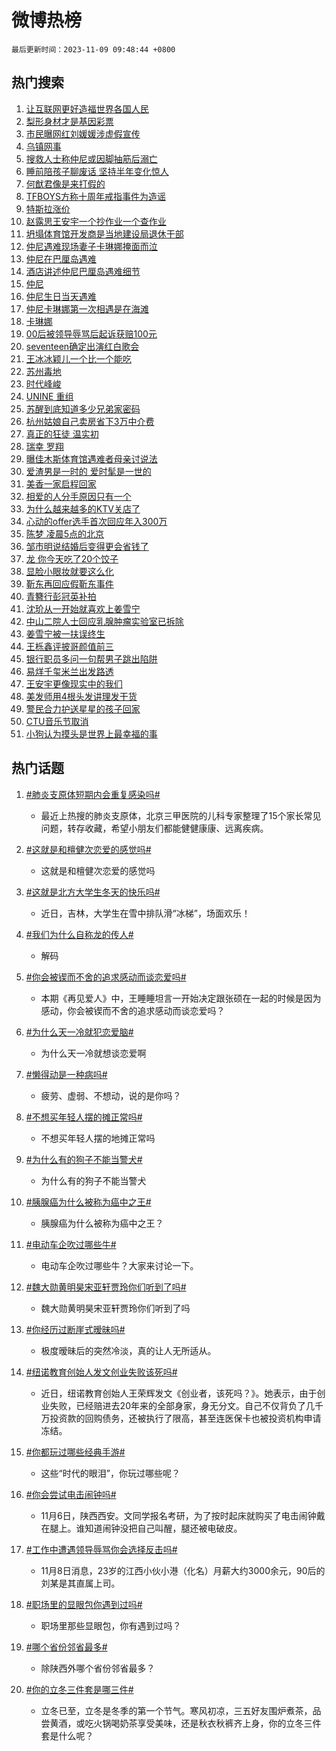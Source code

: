 # 微博热榜

`最后更新时间：2023-11-09 09:48:44 +0800`

## 热门搜索

1. [让互联网更好造福世界各国人民](https://m.weibo.cn/search?containerid=100103type%3D1%26t%3D10%26q%3D%23%E8%AE%A9%E4%BA%92%E8%81%94%E7%BD%91%E6%9B%B4%E5%A5%BD%E9%80%A0%E7%A6%8F%E4%B8%96%E7%95%8C%E5%90%84%E5%9B%BD%E4%BA%BA%E6%B0%91%23&stream_entry_id=51&isnewpage=1&extparam=seat%3D1%26pos%3D0%26cate%3D10103%26dgr%3D0%26stream_entry_id%3D51%26filter_type%3Drealtimehot%26c_type%3D51%26q%3D%2523%25E8%25AE%25A9%25E4%25BA%2592%25E8%2581%2594%25E7%25BD%2591%25E6%259B%25B4%25E5%25A5%25BD%25E9%2580%25A0%25E7%25A6%258F%25E4%25B8%2596%25E7%2595%258C%25E5%2590%2584%25E5%259B%25BD%25E4%25BA%25BA%25E6%25B0%2591%2523%26display_time%3D1699494523%26pre_seqid%3D169949452302101630521)
1. [梨形身材才是基因彩票](https://m.weibo.cn/search?containerid=100103type%3D1%26t%3D10%26q%3D%E6%A2%A8%E5%BD%A2%E8%BA%AB%E6%9D%90%E6%89%8D%E6%98%AF%E5%9F%BA%E5%9B%A0%E5%BD%A9%E7%A5%A8&stream_entry_id=31&isnewpage=1&extparam=seat%3D1%26q%3D%25E6%25A2%25A8%25E5%25BD%25A2%25E8%25BA%25AB%25E6%259D%2590%25E6%2589%258D%25E6%2598%25AF%25E5%259F%25BA%25E5%259B%25A0%25E5%25BD%25A9%25E7%25A5%25A8%26flag%3D2%26band_rank%3D1%26dgr%3D0%26c_type%3D31%26pos%3D0%26realpos%3D1%26stream_entry_id%3D31%26lcate%3D5001%26filter_type%3Drealtimehot%26cate%3D5001%26display_time%3D1699494523%26pre_seqid%3D169949452302101630521)
1. [市民曝网红刘媛媛涉虚假宣传](https://m.weibo.cn/search?containerid=100103type%3D1%26t%3D10%26q%3D%23%E5%B8%82%E6%B0%91%E6%9B%9D%E7%BD%91%E7%BA%A2%E5%88%98%E5%AA%9B%E5%AA%9B%E6%B6%89%E8%99%9A%E5%81%87%E5%AE%A3%E4%BC%A0%23&stream_entry_id=31&isnewpage=1&extparam=seat%3D1%26q%3D%2523%25E5%25B8%2582%25E6%25B0%2591%25E6%259B%259D%25E7%25BD%2591%25E7%25BA%25A2%25E5%2588%2598%25E5%25AA%259B%25E5%25AA%259B%25E6%25B6%2589%25E8%2599%259A%25E5%2581%2587%25E5%25AE%25A3%25E4%25BC%25A0%2523%26flag%3D1%26band_rank%3D2%26dgr%3D0%26c_type%3D31%26pos%3D1%26realpos%3D2%26stream_entry_id%3D31%26lcate%3D5001%26filter_type%3Drealtimehot%26cate%3D5001%26display_time%3D1699494523%26pre_seqid%3D169949452302101630521)
1. [乌镇网事](https://m.weibo.cn/search?containerid=100103type%3D1%26t%3D10%26q%3D%23%E4%B9%8C%E9%95%87%E7%BD%91%E4%BA%8B%23&stream_entry_id=31&isnewpage=1&extparam=seat%3D1%26q%3D%2523%25E4%25B9%258C%25E9%2595%2587%25E7%25BD%2591%25E4%25BA%258B%2523%26flag%3D0%26band_rank%3D3%26dgr%3D0%26c_type%3D31%26pos%3D2%26realpos%3D3%26stream_entry_id%3D31%26lcate%3D5001%26filter_type%3Drealtimehot%26cate%3D5001%26display_time%3D1699494523%26pre_seqid%3D169949452302101630521)
1. [搜救人士称仲尼或因脚抽筋后溺亡](https://m.weibo.cn/search?containerid=100103type%3D1%26t%3D10%26q%3D%23%E6%90%9C%E6%95%91%E4%BA%BA%E5%A3%AB%E7%A7%B0%E4%BB%B2%E5%B0%BC%E6%88%96%E5%9B%A0%E8%84%9A%E6%8A%BD%E7%AD%8B%E5%90%8E%E6%BA%BA%E4%BA%A1%23&stream_entry_id=31&isnewpage=1&extparam=seat%3D1%26q%3D%2523%25E6%2590%259C%25E6%2595%2591%25E4%25BA%25BA%25E5%25A3%25AB%25E7%25A7%25B0%25E4%25BB%25B2%25E5%25B0%25BC%25E6%2588%2596%25E5%259B%25A0%25E8%2584%259A%25E6%258A%25BD%25E7%25AD%258B%25E5%2590%258E%25E6%25BA%25BA%25E4%25BA%25A1%2523%26flag%3D0%26band_rank%3D4%26dgr%3D0%26c_type%3D31%26pos%3D3%26realpos%3D4%26stream_entry_id%3D31%26lcate%3D5001%26filter_type%3Drealtimehot%26cate%3D5001%26display_time%3D1699494523%26pre_seqid%3D169949452302101630521)
1. [睡前陪孩子聊废话 坚持半年变化惊人](https://m.weibo.cn/search?containerid=100103type%3D1%26t%3D10%26q%3D%E7%9D%A1%E5%89%8D%E9%99%AA%E5%AD%A9%E5%AD%90%E8%81%8A%E5%BA%9F%E8%AF%9D+%E5%9D%9A%E6%8C%81%E5%8D%8A%E5%B9%B4%E5%8F%98%E5%8C%96%E6%83%8A%E4%BA%BA&stream_entry_id=31&isnewpage=1&extparam=seat%3D1%26q%3D%25E7%259D%25A1%25E5%2589%258D%25E9%2599%25AA%25E5%25AD%25A9%25E5%25AD%2590%25E8%2581%258A%25E5%25BA%259F%25E8%25AF%259D%2520%25E5%259D%259A%25E6%258C%2581%25E5%258D%258A%25E5%25B9%25B4%25E5%258F%2598%25E5%258C%2596%25E6%2583%258A%25E4%25BA%25BA%26flag%3D0%26band_rank%3D5%26dgr%3D0%26c_type%3D31%26pos%3D4%26realpos%3D5%26stream_entry_id%3D31%26lcate%3D5001%26filter_type%3Drealtimehot%26cate%3D5001%26display_time%3D1699494523%26pre_seqid%3D169949452302101630521)
1. [何猷君像是来打假的](https://m.weibo.cn/search?containerid=100103type%3D1%26t%3D10%26q%3D%23%E4%BD%95%E7%8C%B7%E5%90%9B%E5%83%8F%E6%98%AF%E6%9D%A5%E6%89%93%E5%81%87%E7%9A%84%23&stream_entry_id=31&isnewpage=1&extparam=seat%3D1%26q%3D%2523%25E4%25BD%2595%25E7%258C%25B7%25E5%2590%259B%25E5%2583%258F%25E6%2598%25AF%25E6%259D%25A5%25E6%2589%2593%25E5%2581%2587%25E7%259A%2584%2523%26flag%3D0%26band_rank%3D6%26dgr%3D0%26c_type%3D31%26pos%3D5%26realpos%3D6%26stream_entry_id%3D31%26lcate%3D5001%26filter_type%3Drealtimehot%26cate%3D5001%26display_time%3D1699494523%26pre_seqid%3D169949452302101630521)
1. [TFBOYS方称十周年戒指事件为造谣](https://m.weibo.cn/search?containerid=100103type%3D1%26t%3D10%26q%3D%23TFBOYS%E6%96%B9%E7%A7%B0%E5%8D%81%E5%91%A8%E5%B9%B4%E6%88%92%E6%8C%87%E4%BA%8B%E4%BB%B6%E4%B8%BA%E9%80%A0%E8%B0%A3%23&stream_entry_id=31&isnewpage=1&extparam=seat%3D1%26q%3D%2523TFBOYS%25E6%2596%25B9%25E7%25A7%25B0%25E5%258D%2581%25E5%2591%25A8%25E5%25B9%25B4%25E6%2588%2592%25E6%258C%2587%25E4%25BA%258B%25E4%25BB%25B6%25E4%25B8%25BA%25E9%2580%25A0%25E8%25B0%25A3%2523%26flag%3D1%26band_rank%3D7%26dgr%3D0%26c_type%3D31%26pos%3D6%26realpos%3D7%26stream_entry_id%3D31%26lcate%3D5001%26filter_type%3Drealtimehot%26cate%3D5001%26display_time%3D1699494523%26pre_seqid%3D169949452302101630521)
1. [特斯拉涨价](https://m.weibo.cn/search?containerid=100103type%3D1%26t%3D10%26q%3D%23%E7%89%B9%E6%96%AF%E6%8B%89%E6%B6%A8%E4%BB%B7%23&stream_entry_id=31&isnewpage=1&extparam=seat%3D1%26q%3D%2523%25E7%2589%25B9%25E6%2596%25AF%25E6%258B%2589%25E6%25B6%25A8%25E4%25BB%25B7%2523%26flag%3D1%26band_rank%3D8%26dgr%3D0%26c_type%3D31%26pos%3D7%26realpos%3D8%26stream_entry_id%3D31%26lcate%3D5001%26filter_type%3Drealtimehot%26cate%3D5001%26display_time%3D1699494523%26pre_seqid%3D169949452302101630521)
1. [赵露思王安宇一个抄作业一个查作业](https://m.weibo.cn/search?containerid=100103type%3D1%26t%3D10%26q%3D%23%E8%B5%B5%E9%9C%B2%E6%80%9D%E7%8E%8B%E5%AE%89%E5%AE%87%E4%B8%80%E4%B8%AA%E6%8A%84%E4%BD%9C%E4%B8%9A%E4%B8%80%E4%B8%AA%E6%9F%A5%E4%BD%9C%E4%B8%9A%23&stream_entry_id=31&isnewpage=1&extparam=seat%3D1%26q%3D%2523%25E8%25B5%25B5%25E9%259C%25B2%25E6%2580%259D%25E7%258E%258B%25E5%25AE%2589%25E5%25AE%2587%25E4%25B8%2580%25E4%25B8%25AA%25E6%258A%2584%25E4%25BD%259C%25E4%25B8%259A%25E4%25B8%2580%25E4%25B8%25AA%25E6%259F%25A5%25E4%25BD%259C%25E4%25B8%259A%2523%26flag%3D1%26band_rank%3D9%26dgr%3D0%26c_type%3D31%26pos%3D8%26realpos%3D9%26stream_entry_id%3D31%26lcate%3D5001%26filter_type%3Drealtimehot%26cate%3D5001%26display_time%3D1699494523%26pre_seqid%3D169949452302101630521)
1. [坍塌体育馆开发商是当地建设局退休干部](https://m.weibo.cn/search?containerid=100103type%3D1%26t%3D10%26q%3D%23%E5%9D%8D%E5%A1%8C%E4%BD%93%E8%82%B2%E9%A6%86%E5%BC%80%E5%8F%91%E5%95%86%E6%98%AF%E5%BD%93%E5%9C%B0%E5%BB%BA%E8%AE%BE%E5%B1%80%E9%80%80%E4%BC%91%E5%B9%B2%E9%83%A8%23&stream_entry_id=31&isnewpage=1&extparam=seat%3D1%26q%3D%2523%25E5%259D%258D%25E5%25A1%258C%25E4%25BD%2593%25E8%2582%25B2%25E9%25A6%2586%25E5%25BC%2580%25E5%258F%2591%25E5%2595%2586%25E6%2598%25AF%25E5%25BD%2593%25E5%259C%25B0%25E5%25BB%25BA%25E8%25AE%25BE%25E5%25B1%2580%25E9%2580%2580%25E4%25BC%2591%25E5%25B9%25B2%25E9%2583%25A8%2523%26flag%3D0%26band_rank%3D10%26dgr%3D0%26c_type%3D31%26pos%3D9%26realpos%3D10%26stream_entry_id%3D31%26lcate%3D5001%26filter_type%3Drealtimehot%26cate%3D5001%26display_time%3D1699494523%26pre_seqid%3D169949452302101630521)
1. [仲尼遇难现场妻子卡琳娜掩面而泣](https://m.weibo.cn/search?containerid=100103type%3D1%26t%3D10%26q%3D%23%E4%BB%B2%E5%B0%BC%E9%81%87%E9%9A%BE%E7%8E%B0%E5%9C%BA%E5%A6%BB%E5%AD%90%E5%8D%A1%E7%90%B3%E5%A8%9C%E6%8E%A9%E9%9D%A2%E8%80%8C%E6%B3%A3%23&stream_entry_id=31&isnewpage=1&extparam=seat%3D1%26q%3D%2523%25E4%25BB%25B2%25E5%25B0%25BC%25E9%2581%2587%25E9%259A%25BE%25E7%258E%25B0%25E5%259C%25BA%25E5%25A6%25BB%25E5%25AD%2590%25E5%258D%25A1%25E7%2590%25B3%25E5%25A8%259C%25E6%258E%25A9%25E9%259D%25A2%25E8%2580%258C%25E6%25B3%25A3%2523%26flag%3D2%26band_rank%3D11%26dgr%3D0%26c_type%3D31%26pos%3D10%26realpos%3D11%26stream_entry_id%3D31%26lcate%3D5001%26filter_type%3Drealtimehot%26cate%3D5001%26display_time%3D1699494523%26pre_seqid%3D169949452302101630521)
1. [仲尼在巴厘岛遇难](https://m.weibo.cn/search?containerid=100103type%3D1%26t%3D10%26q%3D%23%E4%BB%B2%E5%B0%BC%E5%9C%A8%E5%B7%B4%E5%8E%98%E5%B2%9B%E9%81%87%E9%9A%BE%23&stream_entry_id=31&isnewpage=1&extparam=seat%3D1%26q%3D%2523%25E4%25BB%25B2%25E5%25B0%25BC%25E5%259C%25A8%25E5%25B7%25B4%25E5%258E%2598%25E5%25B2%259B%25E9%2581%2587%25E9%259A%25BE%2523%26flag%3D2%26band_rank%3D12%26dgr%3D0%26c_type%3D31%26pos%3D11%26realpos%3D12%26stream_entry_id%3D31%26lcate%3D5001%26filter_type%3Drealtimehot%26cate%3D5001%26display_time%3D1699494523%26pre_seqid%3D169949452302101630521)
1. [酒店讲述仲尼巴厘岛遇难细节](https://m.weibo.cn/search?containerid=100103type%3D1%26t%3D10%26q%3D%23%E9%85%92%E5%BA%97%E8%AE%B2%E8%BF%B0%E4%BB%B2%E5%B0%BC%E5%B7%B4%E5%8E%98%E5%B2%9B%E9%81%87%E9%9A%BE%E7%BB%86%E8%8A%82%23&stream_entry_id=31&isnewpage=1&extparam=seat%3D1%26q%3D%2523%25E9%2585%2592%25E5%25BA%2597%25E8%25AE%25B2%25E8%25BF%25B0%25E4%25BB%25B2%25E5%25B0%25BC%25E5%25B7%25B4%25E5%258E%2598%25E5%25B2%259B%25E9%2581%2587%25E9%259A%25BE%25E7%25BB%2586%25E8%258A%2582%2523%26flag%3D2%26band_rank%3D13%26dgr%3D0%26c_type%3D31%26pos%3D12%26realpos%3D13%26stream_entry_id%3D31%26lcate%3D5001%26filter_type%3Drealtimehot%26cate%3D5001%26display_time%3D1699494523%26pre_seqid%3D169949452302101630521)
1. [仲尼](https://m.weibo.cn/search?containerid=100103type%3D1%26t%3D10%26q%3D%E4%BB%B2%E5%B0%BC&stream_entry_id=31&isnewpage=1&extparam=seat%3D1%26q%3D%25E4%25BB%25B2%25E5%25B0%25BC%26flag%3D0%26band_rank%3D14%26dgr%3D0%26c_type%3D31%26pos%3D13%26realpos%3D14%26stream_entry_id%3D31%26lcate%3D5001%26filter_type%3Drealtimehot%26cate%3D5001%26display_time%3D1699494523%26pre_seqid%3D169949452302101630521)
1. [仲尼生日当天遇难](https://m.weibo.cn/search?containerid=100103type%3D1%26t%3D10%26q%3D%23%E4%BB%B2%E5%B0%BC%E7%94%9F%E6%97%A5%E5%BD%93%E5%A4%A9%E9%81%87%E9%9A%BE%23&stream_entry_id=31&isnewpage=1&extparam=seat%3D1%26q%3D%2523%25E4%25BB%25B2%25E5%25B0%25BC%25E7%2594%259F%25E6%2597%25A5%25E5%25BD%2593%25E5%25A4%25A9%25E9%2581%2587%25E9%259A%25BE%2523%26flag%3D0%26band_rank%3D15%26dgr%3D0%26c_type%3D31%26pos%3D14%26realpos%3D15%26stream_entry_id%3D31%26lcate%3D5001%26filter_type%3Drealtimehot%26cate%3D5001%26display_time%3D1699494523%26pre_seqid%3D169949452302101630521)
1. [仲尼卡琳娜第一次相遇是在海滩](https://m.weibo.cn/search?containerid=100103type%3D1%26t%3D10%26q%3D%23%E4%BB%B2%E5%B0%BC%E5%8D%A1%E7%90%B3%E5%A8%9C%E7%AC%AC%E4%B8%80%E6%AC%A1%E7%9B%B8%E9%81%87%E6%98%AF%E5%9C%A8%E6%B5%B7%E6%BB%A9%23&stream_entry_id=31&isnewpage=1&extparam=seat%3D1%26q%3D%2523%25E4%25BB%25B2%25E5%25B0%25BC%25E5%258D%25A1%25E7%2590%25B3%25E5%25A8%259C%25E7%25AC%25AC%25E4%25B8%2580%25E6%25AC%25A1%25E7%259B%25B8%25E9%2581%2587%25E6%2598%25AF%25E5%259C%25A8%25E6%25B5%25B7%25E6%25BB%25A9%2523%26flag%3D1%26band_rank%3D16%26dgr%3D0%26c_type%3D31%26pos%3D15%26realpos%3D16%26stream_entry_id%3D31%26lcate%3D5001%26filter_type%3Drealtimehot%26cate%3D5001%26display_time%3D1699494523%26pre_seqid%3D169949452302101630521)
1. [卡琳娜](https://m.weibo.cn/search?containerid=100103type%3D1%26t%3D10%26q%3D%E5%8D%A1%E7%90%B3%E5%A8%9C&stream_entry_id=31&isnewpage=1&extparam=seat%3D1%26q%3D%25E5%258D%25A1%25E7%2590%25B3%25E5%25A8%259C%26flag%3D0%26band_rank%3D17%26dgr%3D0%26c_type%3D31%26pos%3D16%26realpos%3D17%26stream_entry_id%3D31%26lcate%3D5001%26filter_type%3Drealtimehot%26cate%3D5001%26display_time%3D1699494523%26pre_seqid%3D169949452302101630521)
1. [00后被领导辱骂后起诉获赔100元](https://m.weibo.cn/search?containerid=100103type%3D1%26t%3D10%26q%3D%2300%E5%90%8E%E8%A2%AB%E9%A2%86%E5%AF%BC%E8%BE%B1%E9%AA%82%E5%90%8E%E8%B5%B7%E8%AF%89%E8%8E%B7%E8%B5%94100%E5%85%83%23&stream_entry_id=31&isnewpage=1&extparam=seat%3D1%26q%3D%252300%25E5%2590%258E%25E8%25A2%25AB%25E9%25A2%2586%25E5%25AF%25BC%25E8%25BE%25B1%25E9%25AA%2582%25E5%2590%258E%25E8%25B5%25B7%25E8%25AF%2589%25E8%258E%25B7%25E8%25B5%2594100%25E5%2585%2583%2523%26flag%3D1%26band_rank%3D18%26dgr%3D0%26c_type%3D31%26pos%3D17%26realpos%3D18%26stream_entry_id%3D31%26lcate%3D5001%26filter_type%3Drealtimehot%26cate%3D5001%26display_time%3D1699494523%26pre_seqid%3D169949452302101630521)
1. [seventeen确定出演红白歌会](https://m.weibo.cn/search?containerid=100103type%3D1%26t%3D10%26q%3Dseventeen%E7%A1%AE%E5%AE%9A%E5%87%BA%E6%BC%94%E7%BA%A2%E7%99%BD%E6%AD%8C%E4%BC%9A&stream_entry_id=31&isnewpage=1&extparam=seat%3D1%26q%3Dseventeen%25E7%25A1%25AE%25E5%25AE%259A%25E5%2587%25BA%25E6%25BC%2594%25E7%25BA%25A2%25E7%2599%25BD%25E6%25AD%258C%25E4%25BC%259A%26flag%3D1%26band_rank%3D19%26dgr%3D0%26c_type%3D31%26pos%3D18%26realpos%3D19%26stream_entry_id%3D31%26lcate%3D5001%26filter_type%3Drealtimehot%26cate%3D5001%26display_time%3D1699494523%26pre_seqid%3D169949452302101630521)
1. [王冰冰颖儿一个比一个能吃](https://m.weibo.cn/search?containerid=100103type%3D1%26t%3D10%26q%3D%23%E7%8E%8B%E5%86%B0%E5%86%B0%E9%A2%96%E5%84%BF%E4%B8%80%E4%B8%AA%E6%AF%94%E4%B8%80%E4%B8%AA%E8%83%BD%E5%90%83%23&stream_entry_id=31&isnewpage=1&extparam=seat%3D1%26q%3D%2523%25E7%258E%258B%25E5%2586%25B0%25E5%2586%25B0%25E9%25A2%2596%25E5%2584%25BF%25E4%25B8%2580%25E4%25B8%25AA%25E6%25AF%2594%25E4%25B8%2580%25E4%25B8%25AA%25E8%2583%25BD%25E5%2590%2583%2523%26flag%3D1%26band_rank%3D20%26dgr%3D0%26c_type%3D31%26pos%3D19%26realpos%3D20%26stream_entry_id%3D31%26lcate%3D5001%26filter_type%3Drealtimehot%26cate%3D5001%26display_time%3D1699494523%26pre_seqid%3D169949452302101630521)
1. [苏州毒地](https://m.weibo.cn/search?containerid=100103type%3D1%26t%3D10%26q%3D%E8%8B%8F%E5%B7%9E%E6%AF%92%E5%9C%B0&stream_entry_id=31&isnewpage=1&extparam=seat%3D1%26q%3D%25E8%258B%258F%25E5%25B7%259E%25E6%25AF%2592%25E5%259C%25B0%26flag%3D2%26band_rank%3D21%26dgr%3D0%26c_type%3D31%26pos%3D20%26realpos%3D21%26stream_entry_id%3D31%26lcate%3D5001%26filter_type%3Drealtimehot%26cate%3D5001%26display_time%3D1699494523%26pre_seqid%3D169949452302101630521)
1. [时代峰峻](https://m.weibo.cn/search?containerid=100103type%3D1%26t%3D10%26q%3D%E6%97%B6%E4%BB%A3%E5%B3%B0%E5%B3%BB&stream_entry_id=31&isnewpage=1&extparam=seat%3D1%26q%3D%25E6%2597%25B6%25E4%25BB%25A3%25E5%25B3%25B0%25E5%25B3%25BB%26flag%3D0%26band_rank%3D22%26dgr%3D0%26c_type%3D31%26pos%3D21%26realpos%3D22%26stream_entry_id%3D31%26lcate%3D5001%26filter_type%3Drealtimehot%26cate%3D5001%26display_time%3D1699494523%26pre_seqid%3D169949452302101630521)
1. [UNINE 重组](https://m.weibo.cn/search?containerid=100103type%3D1%26t%3D10%26q%3DUNINE+%E9%87%8D%E7%BB%84&stream_entry_id=31&isnewpage=1&extparam=seat%3D1%26q%3DUNINE%2520%25E9%2587%258D%25E7%25BB%2584%26flag%3D0%26band_rank%3D23%26dgr%3D0%26c_type%3D31%26pos%3D22%26realpos%3D23%26stream_entry_id%3D31%26lcate%3D5001%26filter_type%3Drealtimehot%26cate%3D5001%26display_time%3D1699494523%26pre_seqid%3D169949452302101630521)
1. [苏醒到底知道多少兄弟家密码](https://m.weibo.cn/search?containerid=100103type%3D1%26t%3D10%26q%3D%E8%8B%8F%E9%86%92%E5%88%B0%E5%BA%95%E7%9F%A5%E9%81%93%E5%A4%9A%E5%B0%91%E5%85%84%E5%BC%9F%E5%AE%B6%E5%AF%86%E7%A0%81&stream_entry_id=31&isnewpage=1&extparam=seat%3D1%26q%3D%25E8%258B%258F%25E9%2586%2592%25E5%2588%25B0%25E5%25BA%2595%25E7%259F%25A5%25E9%2581%2593%25E5%25A4%259A%25E5%25B0%2591%25E5%2585%2584%25E5%25BC%259F%25E5%25AE%25B6%25E5%25AF%2586%25E7%25A0%2581%26flag%3D1%26band_rank%3D24%26dgr%3D0%26c_type%3D31%26pos%3D23%26realpos%3D24%26stream_entry_id%3D31%26lcate%3D5001%26filter_type%3Drealtimehot%26cate%3D5001%26display_time%3D1699494523%26pre_seqid%3D169949452302101630521)
1. [杭州姑娘自己卖房省下3万中介费](https://m.weibo.cn/search?containerid=100103type%3D1%26t%3D10%26q%3D%23%E6%9D%AD%E5%B7%9E%E5%A7%91%E5%A8%98%E8%87%AA%E5%B7%B1%E5%8D%96%E6%88%BF%E7%9C%81%E4%B8%8B3%E4%B8%87%E4%B8%AD%E4%BB%8B%E8%B4%B9%23&stream_entry_id=31&isnewpage=1&extparam=seat%3D1%26q%3D%2523%25E6%259D%25AD%25E5%25B7%259E%25E5%25A7%2591%25E5%25A8%2598%25E8%2587%25AA%25E5%25B7%25B1%25E5%258D%2596%25E6%2588%25BF%25E7%259C%2581%25E4%25B8%258B3%25E4%25B8%2587%25E4%25B8%25AD%25E4%25BB%258B%25E8%25B4%25B9%2523%26flag%3D1%26band_rank%3D25%26dgr%3D0%26c_type%3D31%26pos%3D24%26realpos%3D25%26stream_entry_id%3D31%26lcate%3D5001%26filter_type%3Drealtimehot%26cate%3D5001%26display_time%3D1699494523%26pre_seqid%3D169949452302101630521)
1. [真正的狂徒 温实初](https://m.weibo.cn/search?containerid=100103type%3D1%26t%3D10%26q%3D%E7%9C%9F%E6%AD%A3%E7%9A%84%E7%8B%82%E5%BE%92+%E6%B8%A9%E5%AE%9E%E5%88%9D&stream_entry_id=31&isnewpage=1&extparam=seat%3D1%26q%3D%25E7%259C%259F%25E6%25AD%25A3%25E7%259A%2584%25E7%258B%2582%25E5%25BE%2592%2520%25E6%25B8%25A9%25E5%25AE%259E%25E5%2588%259D%26flag%3D0%26band_rank%3D26%26dgr%3D0%26c_type%3D31%26pos%3D25%26realpos%3D26%26stream_entry_id%3D31%26lcate%3D5001%26filter_type%3Drealtimehot%26cate%3D5001%26display_time%3D1699494523%26pre_seqid%3D169949452302101630521)
1. [瑞幸 罗翔](https://m.weibo.cn/search?containerid=100103type%3D1%26t%3D10%26q%3D%E7%91%9E%E5%B9%B8+%E7%BD%97%E7%BF%94&stream_entry_id=31&isnewpage=1&extparam=seat%3D1%26q%3D%25E7%2591%259E%25E5%25B9%25B8%2520%25E7%25BD%2597%25E7%25BF%2594%26flag%3D0%26band_rank%3D27%26dgr%3D0%26c_type%3D31%26pos%3D26%26realpos%3D27%26stream_entry_id%3D31%26lcate%3D5001%26filter_type%3Drealtimehot%26cate%3D5001%26display_time%3D1699494523%26pre_seqid%3D169949452302101630521)
1. [曝佳木斯体育馆遇难者母亲讨说法](https://m.weibo.cn/search?containerid=100103type%3D1%26t%3D10%26q%3D%23%E6%9B%9D%E4%BD%B3%E6%9C%A8%E6%96%AF%E4%BD%93%E8%82%B2%E9%A6%86%E9%81%87%E9%9A%BE%E8%80%85%E6%AF%8D%E4%BA%B2%E8%AE%A8%E8%AF%B4%E6%B3%95%23&stream_entry_id=31&isnewpage=1&extparam=seat%3D1%26q%3D%2523%25E6%259B%259D%25E4%25BD%25B3%25E6%259C%25A8%25E6%2596%25AF%25E4%25BD%2593%25E8%2582%25B2%25E9%25A6%2586%25E9%2581%2587%25E9%259A%25BE%25E8%2580%2585%25E6%25AF%258D%25E4%25BA%25B2%25E8%25AE%25A8%25E8%25AF%25B4%25E6%25B3%2595%2523%26flag%3D0%26band_rank%3D28%26dgr%3D0%26c_type%3D31%26pos%3D27%26realpos%3D28%26stream_entry_id%3D31%26lcate%3D5001%26filter_type%3Drealtimehot%26cate%3D5001%26display_time%3D1699494523%26pre_seqid%3D169949452302101630521)
1. [爱渣男是一时的 爱时髦是一世的](https://m.weibo.cn/search?containerid=100103type%3D1%26t%3D10%26q%3D%E7%88%B1%E6%B8%A3%E7%94%B7%E6%98%AF%E4%B8%80%E6%97%B6%E7%9A%84+%E7%88%B1%E6%97%B6%E9%AB%A6%E6%98%AF%E4%B8%80%E4%B8%96%E7%9A%84&stream_entry_id=31&isnewpage=1&extparam=seat%3D1%26q%3D%25E7%2588%25B1%25E6%25B8%25A3%25E7%2594%25B7%25E6%2598%25AF%25E4%25B8%2580%25E6%2597%25B6%25E7%259A%2584%2520%25E7%2588%25B1%25E6%2597%25B6%25E9%25AB%25A6%25E6%2598%25AF%25E4%25B8%2580%25E4%25B8%2596%25E7%259A%2584%26flag%3D1%26band_rank%3D29%26dgr%3D0%26c_type%3D31%26pos%3D28%26realpos%3D29%26stream_entry_id%3D31%26lcate%3D5001%26filter_type%3Drealtimehot%26cate%3D5001%26display_time%3D1699494523%26pre_seqid%3D169949452302101630521)
1. [美香一家启程回家](https://m.weibo.cn/search?containerid=100103type%3D1%26t%3D10%26q%3D%23%E7%BE%8E%E9%A6%99%E4%B8%80%E5%AE%B6%E5%90%AF%E7%A8%8B%E5%9B%9E%E5%AE%B6%23&stream_entry_id=31&isnewpage=1&extparam=seat%3D1%26q%3D%2523%25E7%25BE%258E%25E9%25A6%2599%25E4%25B8%2580%25E5%25AE%25B6%25E5%2590%25AF%25E7%25A8%258B%25E5%259B%259E%25E5%25AE%25B6%2523%26flag%3D1%26band_rank%3D30%26dgr%3D0%26c_type%3D31%26pos%3D29%26realpos%3D30%26stream_entry_id%3D31%26lcate%3D5001%26filter_type%3Drealtimehot%26cate%3D5001%26display_time%3D1699494523%26pre_seqid%3D169949452302101630521)
1. [相爱的人分手原因只有一个](https://m.weibo.cn/search?containerid=100103type%3D1%26t%3D10%26q%3D%E7%9B%B8%E7%88%B1%E7%9A%84%E4%BA%BA%E5%88%86%E6%89%8B%E5%8E%9F%E5%9B%A0%E5%8F%AA%E6%9C%89%E4%B8%80%E4%B8%AA&stream_entry_id=31&isnewpage=1&extparam=seat%3D1%26q%3D%25E7%259B%25B8%25E7%2588%25B1%25E7%259A%2584%25E4%25BA%25BA%25E5%2588%2586%25E6%2589%258B%25E5%258E%259F%25E5%259B%25A0%25E5%258F%25AA%25E6%259C%2589%25E4%25B8%2580%25E4%25B8%25AA%26flag%3D0%26band_rank%3D31%26dgr%3D0%26c_type%3D31%26pos%3D30%26realpos%3D31%26stream_entry_id%3D31%26lcate%3D5001%26filter_type%3Drealtimehot%26cate%3D5001%26display_time%3D1699494523%26pre_seqid%3D169949452302101630521)
1. [为什么越来越多的KTV关店了](https://m.weibo.cn/search?containerid=100103type%3D1%26t%3D10%26q%3D%23%E4%B8%BA%E4%BB%80%E4%B9%88%E8%B6%8A%E6%9D%A5%E8%B6%8A%E5%A4%9A%E7%9A%84KTV%E5%85%B3%E5%BA%97%E4%BA%86%23&stream_entry_id=31&isnewpage=1&extparam=seat%3D1%26q%3D%2523%25E4%25B8%25BA%25E4%25BB%2580%25E4%25B9%2588%25E8%25B6%258A%25E6%259D%25A5%25E8%25B6%258A%25E5%25A4%259A%25E7%259A%2584KTV%25E5%2585%25B3%25E5%25BA%2597%25E4%25BA%2586%2523%26flag%3D0%26band_rank%3D32%26dgr%3D0%26c_type%3D31%26pos%3D31%26realpos%3D32%26stream_entry_id%3D31%26lcate%3D5001%26filter_type%3Drealtimehot%26cate%3D5001%26display_time%3D1699494523%26pre_seqid%3D169949452302101630521)
1. [心动的offer选手首次回应年入300万](https://m.weibo.cn/search?containerid=100103type%3D1%26t%3D10%26q%3D%23%E5%BF%83%E5%8A%A8%E7%9A%84offer%E9%80%89%E6%89%8B%E9%A6%96%E6%AC%A1%E5%9B%9E%E5%BA%94%E5%B9%B4%E5%85%A5300%E4%B8%87%23&stream_entry_id=31&isnewpage=1&extparam=seat%3D1%26q%3D%2523%25E5%25BF%2583%25E5%258A%25A8%25E7%259A%2584offer%25E9%2580%2589%25E6%2589%258B%25E9%25A6%2596%25E6%25AC%25A1%25E5%259B%259E%25E5%25BA%2594%25E5%25B9%25B4%25E5%2585%25A5300%25E4%25B8%2587%2523%26flag%3D0%26band_rank%3D33%26dgr%3D0%26c_type%3D31%26pos%3D32%26realpos%3D33%26stream_entry_id%3D31%26lcate%3D5001%26filter_type%3Drealtimehot%26cate%3D5001%26display_time%3D1699494523%26pre_seqid%3D169949452302101630521)
1. [陈梦 凌晨5点的北京](https://m.weibo.cn/search?containerid=100103type%3D1%26t%3D10%26q%3D%E9%99%88%E6%A2%A6+%E5%87%8C%E6%99%A85%E7%82%B9%E7%9A%84%E5%8C%97%E4%BA%AC&stream_entry_id=31&isnewpage=1&extparam=seat%3D1%26q%3D%25E9%2599%2588%25E6%25A2%25A6%2520%25E5%2587%258C%25E6%2599%25A85%25E7%2582%25B9%25E7%259A%2584%25E5%258C%2597%25E4%25BA%25AC%26flag%3D1%26band_rank%3D34%26dgr%3D0%26c_type%3D31%26pos%3D33%26realpos%3D34%26stream_entry_id%3D31%26lcate%3D5001%26filter_type%3Drealtimehot%26cate%3D5001%26display_time%3D1699494523%26pre_seqid%3D169949452302101630521)
1. [邹市明说结婚后变得更会省钱了](https://m.weibo.cn/search?containerid=100103type%3D1%26t%3D10%26q%3D%23%E9%82%B9%E5%B8%82%E6%98%8E%E8%AF%B4%E7%BB%93%E5%A9%9A%E5%90%8E%E5%8F%98%E5%BE%97%E6%9B%B4%E4%BC%9A%E7%9C%81%E9%92%B1%E4%BA%86%23&stream_entry_id=31&isnewpage=1&extparam=seat%3D1%26q%3D%2523%25E9%2582%25B9%25E5%25B8%2582%25E6%2598%258E%25E8%25AF%25B4%25E7%25BB%2593%25E5%25A9%259A%25E5%2590%258E%25E5%258F%2598%25E5%25BE%2597%25E6%259B%25B4%25E4%25BC%259A%25E7%259C%2581%25E9%2592%25B1%25E4%25BA%2586%2523%26flag%3D1%26band_rank%3D35%26dgr%3D0%26c_type%3D31%26pos%3D34%26realpos%3D35%26stream_entry_id%3D31%26lcate%3D5001%26filter_type%3Drealtimehot%26cate%3D5001%26display_time%3D1699494523%26pre_seqid%3D169949452302101630521)
1. [龙 你今天吃了20个饺子](https://m.weibo.cn/search?containerid=100103type%3D1%26t%3D10%26q%3D%E9%BE%99+%E4%BD%A0%E4%BB%8A%E5%A4%A9%E5%90%83%E4%BA%8620%E4%B8%AA%E9%A5%BA%E5%AD%90&stream_entry_id=31&isnewpage=1&extparam=seat%3D1%26q%3D%25E9%25BE%2599%2520%25E4%25BD%25A0%25E4%25BB%258A%25E5%25A4%25A9%25E5%2590%2583%25E4%25BA%258620%25E4%25B8%25AA%25E9%25A5%25BA%25E5%25AD%2590%26flag%3D0%26band_rank%3D36%26dgr%3D0%26c_type%3D31%26pos%3D35%26realpos%3D36%26stream_entry_id%3D31%26lcate%3D5001%26filter_type%3Drealtimehot%26cate%3D5001%26display_time%3D1699494523%26pre_seqid%3D169949452302101630521)
1. [显脸小眼妆就要这么化](https://m.weibo.cn/search?containerid=100103type%3D1%26t%3D10%26q%3D%E6%98%BE%E8%84%B8%E5%B0%8F%E7%9C%BC%E5%A6%86%E5%B0%B1%E8%A6%81%E8%BF%99%E4%B9%88%E5%8C%96&stream_entry_id=31&isnewpage=1&extparam=seat%3D1%26q%3D%25E6%2598%25BE%25E8%2584%25B8%25E5%25B0%258F%25E7%259C%25BC%25E5%25A6%2586%25E5%25B0%25B1%25E8%25A6%2581%25E8%25BF%2599%25E4%25B9%2588%25E5%258C%2596%26flag%3D1%26band_rank%3D37%26dgr%3D0%26c_type%3D31%26pos%3D36%26realpos%3D37%26stream_entry_id%3D31%26lcate%3D5001%26filter_type%3Drealtimehot%26cate%3D5001%26display_time%3D1699494523%26pre_seqid%3D169949452302101630521)
1. [靳东再回应假靳东事件](https://m.weibo.cn/search?containerid=100103type%3D1%26t%3D10%26q%3D%23%E9%9D%B3%E4%B8%9C%E5%86%8D%E5%9B%9E%E5%BA%94%E5%81%87%E9%9D%B3%E4%B8%9C%E4%BA%8B%E4%BB%B6%23&stream_entry_id=31&isnewpage=1&extparam=seat%3D1%26q%3D%2523%25E9%259D%25B3%25E4%25B8%259C%25E5%2586%258D%25E5%259B%259E%25E5%25BA%2594%25E5%2581%2587%25E9%259D%25B3%25E4%25B8%259C%25E4%25BA%258B%25E4%25BB%25B6%2523%26flag%3D0%26band_rank%3D38%26dgr%3D0%26c_type%3D31%26pos%3D37%26realpos%3D38%26stream_entry_id%3D31%26lcate%3D5001%26filter_type%3Drealtimehot%26cate%3D5001%26display_time%3D1699494523%26pre_seqid%3D169949452302101630521)
1. [青簪行彭冠英补拍](https://m.weibo.cn/search?containerid=100103type%3D1%26t%3D10%26q%3D%23%E9%9D%92%E7%B0%AA%E8%A1%8C%E5%BD%AD%E5%86%A0%E8%8B%B1%E8%A1%A5%E6%8B%8D%23&stream_entry_id=31&isnewpage=1&extparam=seat%3D1%26q%3D%2523%25E9%259D%2592%25E7%25B0%25AA%25E8%25A1%258C%25E5%25BD%25AD%25E5%2586%25A0%25E8%258B%25B1%25E8%25A1%25A5%25E6%258B%258D%2523%26flag%3D0%26band_rank%3D39%26dgr%3D0%26c_type%3D31%26pos%3D38%26realpos%3D39%26stream_entry_id%3D31%26lcate%3D5001%26filter_type%3Drealtimehot%26cate%3D5001%26display_time%3D1699494523%26pre_seqid%3D169949452302101630521)
1. [沈玠从一开始就喜欢上姜雪宁](https://m.weibo.cn/search?containerid=100103type%3D1%26t%3D10%26q%3D%E6%B2%88%E7%8E%A0%E4%BB%8E%E4%B8%80%E5%BC%80%E5%A7%8B%E5%B0%B1%E5%96%9C%E6%AC%A2%E4%B8%8A%E5%A7%9C%E9%9B%AA%E5%AE%81&stream_entry_id=31&isnewpage=1&extparam=seat%3D1%26q%3D%25E6%25B2%2588%25E7%258E%25A0%25E4%25BB%258E%25E4%25B8%2580%25E5%25BC%2580%25E5%25A7%258B%25E5%25B0%25B1%25E5%2596%259C%25E6%25AC%25A2%25E4%25B8%258A%25E5%25A7%259C%25E9%259B%25AA%25E5%25AE%2581%26flag%3D1%26band_rank%3D40%26dgr%3D0%26c_type%3D31%26pos%3D39%26realpos%3D40%26stream_entry_id%3D31%26lcate%3D5001%26filter_type%3Drealtimehot%26cate%3D5001%26display_time%3D1699494523%26pre_seqid%3D169949452302101630521)
1. [中山二院人士回应乳腺肿瘤实验室已拆除](https://m.weibo.cn/search?containerid=100103type%3D1%26t%3D10%26q%3D%23%E4%B8%AD%E5%B1%B1%E4%BA%8C%E9%99%A2%E4%BA%BA%E5%A3%AB%E5%9B%9E%E5%BA%94%E4%B9%B3%E8%85%BA%E8%82%BF%E7%98%A4%E5%AE%9E%E9%AA%8C%E5%AE%A4%E5%B7%B2%E6%8B%86%E9%99%A4%23&stream_entry_id=31&isnewpage=1&extparam=seat%3D1%26q%3D%2523%25E4%25B8%25AD%25E5%25B1%25B1%25E4%25BA%258C%25E9%2599%25A2%25E4%25BA%25BA%25E5%25A3%25AB%25E5%259B%259E%25E5%25BA%2594%25E4%25B9%25B3%25E8%2585%25BA%25E8%2582%25BF%25E7%2598%25A4%25E5%25AE%259E%25E9%25AA%258C%25E5%25AE%25A4%25E5%25B7%25B2%25E6%258B%2586%25E9%2599%25A4%2523%26flag%3D0%26band_rank%3D41%26dgr%3D0%26c_type%3D31%26pos%3D40%26realpos%3D41%26stream_entry_id%3D31%26lcate%3D5001%26filter_type%3Drealtimehot%26cate%3D5001%26display_time%3D1699494523%26pre_seqid%3D169949452302101630521)
1. [姜雪宁被一扶误终生](https://m.weibo.cn/search?containerid=100103type%3D1%26t%3D10%26q%3D%23%E5%A7%9C%E9%9B%AA%E5%AE%81%E8%A2%AB%E4%B8%80%E6%89%B6%E8%AF%AF%E7%BB%88%E7%94%9F%23&stream_entry_id=31&isnewpage=1&extparam=seat%3D1%26q%3D%2523%25E5%25A7%259C%25E9%259B%25AA%25E5%25AE%2581%25E8%25A2%25AB%25E4%25B8%2580%25E6%2589%25B6%25E8%25AF%25AF%25E7%25BB%2588%25E7%2594%259F%2523%26flag%3D1%26band_rank%3D42%26dgr%3D0%26c_type%3D31%26pos%3D41%26realpos%3D42%26stream_entry_id%3D31%26lcate%3D5001%26filter_type%3Drealtimehot%26cate%3D5001%26display_time%3D1699494523%26pre_seqid%3D169949452302101630521)
1. [王栎鑫评披哥颜值前三](https://m.weibo.cn/search?containerid=100103type%3D1%26t%3D10%26q%3D%23%E7%8E%8B%E6%A0%8E%E9%91%AB%E8%AF%84%E6%8A%AB%E5%93%A5%E9%A2%9C%E5%80%BC%E5%89%8D%E4%B8%89%23&stream_entry_id=31&isnewpage=1&extparam=seat%3D1%26q%3D%2523%25E7%258E%258B%25E6%25A0%258E%25E9%2591%25AB%25E8%25AF%2584%25E6%258A%25AB%25E5%2593%25A5%25E9%25A2%259C%25E5%2580%25BC%25E5%2589%258D%25E4%25B8%2589%2523%26flag%3D1%26band_rank%3D43%26dgr%3D0%26c_type%3D31%26pos%3D42%26realpos%3D43%26stream_entry_id%3D31%26lcate%3D5001%26filter_type%3Drealtimehot%26cate%3D5001%26display_time%3D1699494523%26pre_seqid%3D169949452302101630521)
1. [银行职员多问一句帮男子跳出陷阱](https://m.weibo.cn/search?containerid=100103type%3D1%26t%3D10%26q%3D%23%E9%93%B6%E8%A1%8C%E8%81%8C%E5%91%98%E5%A4%9A%E9%97%AE%E4%B8%80%E5%8F%A5%E5%B8%AE%E7%94%B7%E5%AD%90%E8%B7%B3%E5%87%BA%E9%99%B7%E9%98%B1%23&stream_entry_id=31&isnewpage=1&extparam=seat%3D1%26q%3D%2523%25E9%2593%25B6%25E8%25A1%258C%25E8%2581%258C%25E5%2591%2598%25E5%25A4%259A%25E9%2597%25AE%25E4%25B8%2580%25E5%258F%25A5%25E5%25B8%25AE%25E7%2594%25B7%25E5%25AD%2590%25E8%25B7%25B3%25E5%2587%25BA%25E9%2599%25B7%25E9%2598%25B1%2523%26flag%3D32768%26band_rank%3D44%26dgr%3D0%26c_type%3D31%26pos%3D43%26realpos%3D44%26stream_entry_id%3D31%26lcate%3D5001%26filter_type%3Drealtimehot%26cate%3D5001%26display_time%3D1699494523%26pre_seqid%3D169949452302101630521)
1. [易烊千玺米兰出发路透](https://m.weibo.cn/search?containerid=100103type%3D1%26t%3D10%26q%3D%23%E6%98%93%E7%83%8A%E5%8D%83%E7%8E%BA%E7%B1%B3%E5%85%B0%E5%87%BA%E5%8F%91%E8%B7%AF%E9%80%8F%23&stream_entry_id=31&isnewpage=1&extparam=seat%3D1%26q%3D%2523%25E6%2598%2593%25E7%2583%258A%25E5%258D%2583%25E7%258E%25BA%25E7%25B1%25B3%25E5%2585%25B0%25E5%2587%25BA%25E5%258F%2591%25E8%25B7%25AF%25E9%2580%258F%2523%26flag%3D0%26band_rank%3D45%26dgr%3D0%26c_type%3D31%26pos%3D44%26realpos%3D45%26stream_entry_id%3D31%26lcate%3D5001%26filter_type%3Drealtimehot%26cate%3D5001%26display_time%3D1699494523%26pre_seqid%3D169949452302101630521)
1. [王安宇更像现实中的我们](https://m.weibo.cn/search?containerid=100103type%3D1%26t%3D10%26q%3D%E7%8E%8B%E5%AE%89%E5%AE%87%E6%9B%B4%E5%83%8F%E7%8E%B0%E5%AE%9E%E4%B8%AD%E7%9A%84%E6%88%91%E4%BB%AC&stream_entry_id=31&isnewpage=1&extparam=seat%3D1%26q%3D%25E7%258E%258B%25E5%25AE%2589%25E5%25AE%2587%25E6%259B%25B4%25E5%2583%258F%25E7%258E%25B0%25E5%25AE%259E%25E4%25B8%25AD%25E7%259A%2584%25E6%2588%2591%25E4%25BB%25AC%26flag%3D1%26band_rank%3D46%26dgr%3D0%26c_type%3D31%26pos%3D45%26realpos%3D46%26stream_entry_id%3D31%26lcate%3D5001%26filter_type%3Drealtimehot%26cate%3D5001%26display_time%3D1699494523%26pre_seqid%3D169949452302101630521)
1. [美发师用4根头发讲理发干货](https://m.weibo.cn/search?containerid=100103type%3D1%26t%3D10%26q%3D%E7%BE%8E%E5%8F%91%E5%B8%88%E7%94%A84%E6%A0%B9%E5%A4%B4%E5%8F%91%E8%AE%B2%E7%90%86%E5%8F%91%E5%B9%B2%E8%B4%A7&stream_entry_id=31&isnewpage=1&extparam=seat%3D1%26q%3D%25E7%25BE%258E%25E5%258F%2591%25E5%25B8%2588%25E7%2594%25A84%25E6%25A0%25B9%25E5%25A4%25B4%25E5%258F%2591%25E8%25AE%25B2%25E7%2590%2586%25E5%258F%2591%25E5%25B9%25B2%25E8%25B4%25A7%26flag%3D0%26band_rank%3D47%26dgr%3D0%26c_type%3D31%26pos%3D46%26realpos%3D47%26stream_entry_id%3D31%26lcate%3D5001%26filter_type%3Drealtimehot%26cate%3D5001%26display_time%3D1699494523%26pre_seqid%3D169949452302101630521)
1. [警民合力护送星星的孩子回家](https://m.weibo.cn/search?containerid=100103type%3D1%26t%3D10%26q%3D%23%E8%AD%A6%E6%B0%91%E5%90%88%E5%8A%9B%E6%8A%A4%E9%80%81%E6%98%9F%E6%98%9F%E7%9A%84%E5%AD%A9%E5%AD%90%E5%9B%9E%E5%AE%B6%23&stream_entry_id=31&isnewpage=1&extparam=seat%3D1%26q%3D%2523%25E8%25AD%25A6%25E6%25B0%2591%25E5%2590%2588%25E5%258A%259B%25E6%258A%25A4%25E9%2580%2581%25E6%2598%259F%25E6%2598%259F%25E7%259A%2584%25E5%25AD%25A9%25E5%25AD%2590%25E5%259B%259E%25E5%25AE%25B6%2523%26flag%3D32768%26band_rank%3D48%26dgr%3D0%26c_type%3D31%26pos%3D47%26realpos%3D48%26stream_entry_id%3D31%26lcate%3D5001%26filter_type%3Drealtimehot%26cate%3D5001%26display_time%3D1699494523%26pre_seqid%3D169949452302101630521)
1. [CTU音乐节取消](https://m.weibo.cn/search?containerid=100103type%3D1%26t%3D10%26q%3D%23CTU%E9%9F%B3%E4%B9%90%E8%8A%82%E5%8F%96%E6%B6%88%23&stream_entry_id=31&isnewpage=1&extparam=seat%3D1%26q%3D%2523CTU%25E9%259F%25B3%25E4%25B9%2590%25E8%258A%2582%25E5%258F%2596%25E6%25B6%2588%2523%26flag%3D1%26band_rank%3D49%26dgr%3D0%26c_type%3D31%26pos%3D48%26realpos%3D49%26stream_entry_id%3D31%26lcate%3D5001%26filter_type%3Drealtimehot%26cate%3D5001%26display_time%3D1699494523%26pre_seqid%3D169949452302101630521)
1. [小狗认为摸头是世界上最幸福的事](https://m.weibo.cn/search?containerid=100103type%3D1%26t%3D10%26q%3D%E5%B0%8F%E7%8B%97%E8%AE%A4%E4%B8%BA%E6%91%B8%E5%A4%B4%E6%98%AF%E4%B8%96%E7%95%8C%E4%B8%8A%E6%9C%80%E5%B9%B8%E7%A6%8F%E7%9A%84%E4%BA%8B&stream_entry_id=31&isnewpage=1&extparam=seat%3D1%26q%3D%25E5%25B0%258F%25E7%258B%2597%25E8%25AE%25A4%25E4%25B8%25BA%25E6%2591%25B8%25E5%25A4%25B4%25E6%2598%25AF%25E4%25B8%2596%25E7%2595%258C%25E4%25B8%258A%25E6%259C%2580%25E5%25B9%25B8%25E7%25A6%258F%25E7%259A%2584%25E4%25BA%258B%26flag%3D0%26band_rank%3D50%26dgr%3D0%26c_type%3D31%26pos%3D49%26realpos%3D50%26stream_entry_id%3D31%26lcate%3D5001%26filter_type%3Drealtimehot%26cate%3D5001%26display_time%3D1699494523%26pre_seqid%3D169949452302101630521)

## 热门话题

1. [#肺炎支原体短期内会重复感染吗#](https://m.weibo.cn/search?containerid=231522type%3D1%26t%3D10%26q%3D%23%E8%82%BA%E7%82%8E%E6%94%AF%E5%8E%9F%E4%BD%93%E7%9F%AD%E6%9C%9F%E5%86%85%E4%BC%9A%E9%87%8D%E5%A4%8D%E6%84%9F%E6%9F%93%E5%90%97%23&stream_entry_id=128&isnewpage=1&extparam=seat%3D1%26pos%3D1-0-0%26cate%3D5004%26lcate%3D5004%26dgr%3D0%26unitid%3D1699444996710%26c_type%3D128%26display_time%3D1699494524%26pre_seqid%3D169949452471501630894)
    - 最近上热搜的肺炎支原体，北京三甲医院的儿科专家整理了15个家长常见问题，转存收藏，希望小朋友们都能健健康康、远离疾病。

1. [#这就是和檀健次恋爱的感觉吗#](https://m.weibo.cn/search?containerid=231522type%3D1%26t%3D10%26q%3D%23%E8%BF%99%E5%B0%B1%E6%98%AF%E5%92%8C%E6%AA%80%E5%81%A5%E6%AC%A1%E6%81%8B%E7%88%B1%E7%9A%84%E6%84%9F%E8%A7%89%E5%90%97%23&stream_entry_id=128&isnewpage=1&extparam=seat%3D1%26pos%3D1-0-1%26cate%3D5004%26lcate%3D5004%26dgr%3D0%26unitid%3D1699443171858%26c_type%3D128%26display_time%3D1699494524%26pre_seqid%3D169949452471501630894)
    - 这就是和檀健次恋爱的感觉吗

1. [#这就是北方大学生冬天的快乐吗#](https://m.weibo.cn/search?containerid=231522type%3D1%26t%3D10%26q%3D%23%E8%BF%99%E5%B0%B1%E6%98%AF%E5%8C%97%E6%96%B9%E5%A4%A7%E5%AD%A6%E7%94%9F%E5%86%AC%E5%A4%A9%E7%9A%84%E5%BF%AB%E4%B9%90%E5%90%97%23&stream_entry_id=128&isnewpage=1&extparam=seat%3D1%26pos%3D1-0-2%26cate%3D5004%26lcate%3D5004%26dgr%3D0%26unitid%3D1699492956208%26c_type%3D128%26display_time%3D1699494524%26pre_seqid%3D169949452471501630894)
    - 近日，吉林，大学生在雪中排队滑“冰梯”，场面欢乐！

1. [#我们为什么自称龙的传人#](https://m.weibo.cn/search?containerid=231522type%3D1%26t%3D10%26q%3D%23%E6%88%91%E4%BB%AC%E4%B8%BA%E4%BB%80%E4%B9%88%E8%87%AA%E7%A7%B0%E9%BE%99%E7%9A%84%E4%BC%A0%E4%BA%BA%23&stream_entry_id=128&isnewpage=1&extparam=seat%3D1%26pos%3D1-0-3%26cate%3D5004%26lcate%3D5004%26dgr%3D0%26unitid%3D1699412254979%26c_type%3D128%26display_time%3D1699494524%26pre_seqid%3D169949452471501630894)
    - 解码

1. [#你会被锲而不舍的追求感动而谈恋爱吗#](https://m.weibo.cn/search?containerid=231522type%3D1%26t%3D10%26q%3D%23%E4%BD%A0%E4%BC%9A%E8%A2%AB%E9%94%B2%E8%80%8C%E4%B8%8D%E8%88%8D%E7%9A%84%E8%BF%BD%E6%B1%82%E6%84%9F%E5%8A%A8%E8%80%8C%E8%B0%88%E6%81%8B%E7%88%B1%E5%90%97%23&stream_entry_id=128&isnewpage=1&extparam=seat%3D1%26pos%3D1-0-4%26cate%3D5004%26lcate%3D5004%26dgr%3D0%26unitid%3D1699339103320%26c_type%3D128%26display_time%3D1699494524%26pre_seqid%3D169949452471501630894)
    - 本期《再见爱人》中，王睡睡坦言一开始决定跟张硕在一起的时候是因为感动，你会被锲而不舍的追求感动而谈恋爱吗？

1. [#为什么天一冷就犯恋爱脑#](https://m.weibo.cn/search?containerid=231522type%3D1%26t%3D10%26q%3D%23%E4%B8%BA%E4%BB%80%E4%B9%88%E5%A4%A9%E4%B8%80%E5%86%B7%E5%B0%B1%E7%8A%AF%E6%81%8B%E7%88%B1%E8%84%91%23&stream_entry_id=128&isnewpage=1&extparam=seat%3D1%26pos%3D1-0-5%26cate%3D5004%26lcate%3D5004%26dgr%3D0%26unitid%3D1699459455245%26c_type%3D128%26display_time%3D1699494524%26pre_seqid%3D169949452471501630894)
    - 为什么天一冷就想谈恋爱啊

1. [#懒得动是一种病吗#](https://m.weibo.cn/search?containerid=231522type%3D1%26t%3D10%26q%3D%23%E6%87%92%E5%BE%97%E5%8A%A8%E6%98%AF%E4%B8%80%E7%A7%8D%E7%97%85%E5%90%97%23&stream_entry_id=128&isnewpage=1&extparam=seat%3D1%26pos%3D1-0-6%26cate%3D5004%26lcate%3D5004%26dgr%3D0%26unitid%3D1699405373970%26c_type%3D128%26display_time%3D1699494524%26pre_seqid%3D169949452471501630894)
    - 疲劳、虚弱、不想动，说的是你吗？

1. [#不想买年轻人摆的摊正常吗#](https://m.weibo.cn/search?containerid=231522type%3D1%26t%3D10%26q%3D%23%E4%B8%8D%E6%83%B3%E4%B9%B0%E5%B9%B4%E8%BD%BB%E4%BA%BA%E6%91%86%E7%9A%84%E6%91%8A%E6%AD%A3%E5%B8%B8%E5%90%97%23&stream_entry_id=128&isnewpage=1&extparam=seat%3D1%26pos%3D1-0-7%26cate%3D5004%26lcate%3D5004%26dgr%3D0%26unitid%3D1699447690310%26c_type%3D128%26display_time%3D1699494524%26pre_seqid%3D169949452471501630894)
    - 不想买年轻人摆的地摊正常吗

1. [#为什么有的狗子不能当警犬#](https://m.weibo.cn/search?containerid=231522type%3D1%26t%3D10%26q%3D%23%E4%B8%BA%E4%BB%80%E4%B9%88%E6%9C%89%E7%9A%84%E7%8B%97%E5%AD%90%E4%B8%8D%E8%83%BD%E5%BD%93%E8%AD%A6%E7%8A%AC%23&stream_entry_id=128&isnewpage=1&extparam=seat%3D1%26pos%3D1-0-8%26cate%3D5004%26lcate%3D5004%26dgr%3D0%26unitid%3D1699454281531%26c_type%3D128%26display_time%3D1699494524%26pre_seqid%3D169949452471501630894)
    - 为什么有的狗子不能当警犬

1. [#胰腺癌为什么被称为癌中之王#](https://m.weibo.cn/search?containerid=231522type%3D1%26t%3D10%26q%3D%23%E8%83%B0%E8%85%BA%E7%99%8C%E4%B8%BA%E4%BB%80%E4%B9%88%E8%A2%AB%E7%A7%B0%E4%B8%BA%E7%99%8C%E4%B8%AD%E4%B9%8B%E7%8E%8B%23&stream_entry_id=128&isnewpage=1&extparam=seat%3D1%26pos%3D1-0-9%26cate%3D5004%26lcate%3D5004%26dgr%3D0%26unitid%3D1699424882680%26c_type%3D128%26display_time%3D1699494524%26pre_seqid%3D169949452471501630894)
    - 胰腺癌为什么被称为癌中之王？

1. [#电动车企吹过哪些牛#](https://m.weibo.cn/search?containerid=231522type%3D1%26t%3D10%26q%3D%23%E7%94%B5%E5%8A%A8%E8%BD%A6%E4%BC%81%E5%90%B9%E8%BF%87%E5%93%AA%E4%BA%9B%E7%89%9B%23&stream_entry_id=128&isnewpage=1&extparam=seat%3D1%26pos%3D1-0-10%26cate%3D5004%26lcate%3D5004%26dgr%3D0%26unitid%3D1699348976994%26c_type%3D128%26display_time%3D1699494524%26pre_seqid%3D169949452471501630894)
    - 电动车企吹过哪些牛？大家来讨论一下。

1. [#魏大勋黄明昊宋亚轩贾玲你们听到了吗#](https://m.weibo.cn/search?containerid=231522type%3D1%26t%3D10%26q%3D%23%E9%AD%8F%E5%A4%A7%E5%8B%8B%E9%BB%84%E6%98%8E%E6%98%8A%E5%AE%8B%E4%BA%9A%E8%BD%A9%E8%B4%BE%E7%8E%B2%E4%BD%A0%E4%BB%AC%E5%90%AC%E5%88%B0%E4%BA%86%E5%90%97%23&stream_entry_id=128&isnewpage=1&extparam=seat%3D1%26pos%3D1-0-11%26cate%3D5004%26lcate%3D5004%26dgr%3D0%26unitid%3D1699431506682%26c_type%3D128%26display_time%3D1699494524%26pre_seqid%3D169949452471501630894)
    - 魏大勋黄明昊宋亚轩贾玲你们听到了吗

1. [#你经历过断崖式暧昧吗#](https://m.weibo.cn/search?containerid=231522type%3D1%26t%3D10%26q%3D%23%E4%BD%A0%E7%BB%8F%E5%8E%86%E8%BF%87%E6%96%AD%E5%B4%96%E5%BC%8F%E6%9A%A7%E6%98%A7%E5%90%97%23&stream_entry_id=128&isnewpage=1&extparam=seat%3D1%26pos%3D1-0-12%26cate%3D5004%26lcate%3D5004%26dgr%3D0%26unitid%3D1699454277053%26c_type%3D128%26display_time%3D1699494524%26pre_seqid%3D169949452471501630894)
    - 极度暧昧后的突然冷淡，真的让人无所适从。

1. [#纽诺教育创始人发文创业失败该死吗#](https://m.weibo.cn/search?containerid=231522type%3D1%26t%3D10%26q%3D%23%E7%BA%BD%E8%AF%BA%E6%95%99%E8%82%B2%E5%88%9B%E5%A7%8B%E4%BA%BA%E5%8F%91%E6%96%87%E5%88%9B%E4%B8%9A%E5%A4%B1%E8%B4%A5%E8%AF%A5%E6%AD%BB%E5%90%97%23&stream_entry_id=128&isnewpage=1&extparam=seat%3D1%26pos%3D1-0-13%26cate%3D5004%26lcate%3D5004%26dgr%3D0%26unitid%3D1699414670076%26c_type%3D128%26display_time%3D1699494524%26pre_seqid%3D169949452471501630894)
    - 近日，纽诺教育创始人王荣辉发文《创业者，该死吗？》。她表示，由于创业失败，已经赔进去20年来的全部身家，身无分文。自己不仅背负了几千万投资款的回购债务，还被执行了限高，甚至连医保卡也被投资机构申请冻结。

1. [#你都玩过哪些经典手游#](https://m.weibo.cn/search?containerid=231522type%3D1%26t%3D10%26q%3D%23%E4%BD%A0%E9%83%BD%E7%8E%A9%E8%BF%87%E5%93%AA%E4%BA%9B%E7%BB%8F%E5%85%B8%E6%89%8B%E6%B8%B8%23&stream_entry_id=128&isnewpage=1&extparam=seat%3D1%26pos%3D1-0-14%26cate%3D5004%26lcate%3D5004%26dgr%3D0%26unitid%3D1699347201572%26c_type%3D128%26display_time%3D1699494524%26pre_seqid%3D169949452471501630894)
    - 这些“时代的眼泪”，你玩过哪些呢？

1. [#你会尝试电击闹钟吗#](https://m.weibo.cn/search?containerid=231522type%3D1%26t%3D10%26q%3D%23%E4%BD%A0%E4%BC%9A%E5%B0%9D%E8%AF%95%E7%94%B5%E5%87%BB%E9%97%B9%E9%92%9F%E5%90%97%23&stream_entry_id=128&isnewpage=1&extparam=seat%3D1%26pos%3D1-0-15%26cate%3D5004%26lcate%3D5004%26dgr%3D0%26unitid%3D1699322833881%26c_type%3D128%26display_time%3D1699494524%26pre_seqid%3D169949452471501630894)
    - 11月6日，陕西西安。文同学报名考研，为了按时起床就购买了电击闹钟戴在腿上。谁知道闹钟没把自己叫醒，腿还被电破皮。

1. [#工作中遭遇领导辱骂你会选择反击吗#](https://m.weibo.cn/search?containerid=231522type%3D1%26t%3D10%26q%3D%23%E5%B7%A5%E4%BD%9C%E4%B8%AD%E9%81%AD%E9%81%87%E9%A2%86%E5%AF%BC%E8%BE%B1%E9%AA%82%E4%BD%A0%E4%BC%9A%E9%80%89%E6%8B%A9%E5%8F%8D%E5%87%BB%E5%90%97%23&stream_entry_id=128&isnewpage=1&extparam=seat%3D1%26pos%3D1-0-16%26cate%3D5004%26lcate%3D5004%26dgr%3D0%26unitid%3D1699467163562%26c_type%3D128%26display_time%3D1699494524%26pre_seqid%3D169949452471501630894)
    - 11月8日消息，23岁的江西小伙小港（化名）月薪大约3000余元，90后的刘某是其直属上司。

1. [#职场里的显眼包你遇到过吗#](https://m.weibo.cn/search?containerid=231522type%3D1%26t%3D10%26q%3D%23%E8%81%8C%E5%9C%BA%E9%87%8C%E7%9A%84%E6%98%BE%E7%9C%BC%E5%8C%85%E4%BD%A0%E9%81%87%E5%88%B0%E8%BF%87%E5%90%97%23&stream_entry_id=128&isnewpage=1&extparam=seat%3D1%26pos%3D1-0-17%26cate%3D5004%26lcate%3D5004%26dgr%3D0%26unitid%3D1699454645711%26c_type%3D128%26display_time%3D1699494524%26pre_seqid%3D169949452471501630894)
    - 职场里那些显眼包，你有遇到过吗？

1. [#哪个省份邻省最多#](https://m.weibo.cn/search?containerid=231522type%3D1%26t%3D10%26q%3D%23%E5%93%AA%E4%B8%AA%E7%9C%81%E4%BB%BD%E9%82%BB%E7%9C%81%E6%9C%80%E5%A4%9A%23&stream_entry_id=128&isnewpage=1&extparam=seat%3D1%26pos%3D1-0-18%26cate%3D5004%26lcate%3D5004%26dgr%3D0%26unitid%3D1699452518577%26c_type%3D128%26display_time%3D1699494524%26pre_seqid%3D169949452471501630894)
    - 除陕西外哪个省份邻省最多？

1. [#你的立冬三件套是哪三件#](https://m.weibo.cn/search?containerid=231522type%3D1%26t%3D10%26q%3D%23%E4%BD%A0%E7%9A%84%E7%AB%8B%E5%86%AC%E4%B8%89%E4%BB%B6%E5%A5%97%E6%98%AF%E5%93%AA%E4%B8%89%E4%BB%B6%23&stream_entry_id=128&isnewpage=1&extparam=seat%3D1%26pos%3D1-0-19%26cate%3D5004%26lcate%3D5004%26dgr%3D0%26unitid%3D1699436606601%26c_type%3D128%26display_time%3D1699494524%26pre_seqid%3D169949452471501630894)
    - 立冬已至，立冬是冬季的第一个节气。寒风初凉，三五好友围炉煮茶，品尝黄酒，或吃火锅喝奶茶享受美味，还是秋衣秋裤齐上身，你的立冬三件套是什么呢？

